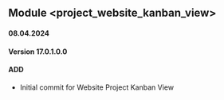 ## Module <project_website_kanban_view>

#### 08.04.2024
#### Version 17.0.1.0.0
#### ADD

- Initial commit for Website Project Kanban View
